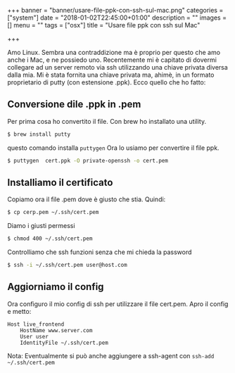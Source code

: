 +++
banner = "banner/usare-file-ppk-con-ssh-sul-mac.png"
categories = ["system"]
date = "2018-01-02T22:45:00+01:00"
description = ""
images = []
menu = ""
tags = ["osx"]
title = "Usare file ppk con ssh sul Mac"

+++

Amo Linux.
Sembra una contraddizione ma è proprio per questo che amo anche i Mac, e ne possiedo uno.
Recentemente mi è capitato di dovermi collegare ad un server remoto via ssh utilizzando una chiave privata diversa dalla mia.
Mi è stata fornita una chiave privata ma, ahimè, in un formato proprietario di putty (con estensione .ppk).
Ecco quello che ho fatto:

Conversione dile .ppk in .pem
---
Per prima cosa ho convertito il file. Con brew ho installato una utility.

```bash
$ brew install putty
```
questo comando installa ``puttygen``
Ora lo usiamo per convertire il file ppk.

```bash
$ puttygen  cert.ppk -O private-openssh -o cert.pem
```


Installiamo il certificato
---
Copiamo ora il file .pem dove è giusto che stia. Quindi:

```bash
$ cp cerp.pem ~/.ssh/cert.pem
```

Diamo i giusti permessi

```bash
$ chmod 400 ~/.ssh/cert.pem
```

Controlliamo che ssh funzioni senza che mi chieda la password

```bash
$ ssh -i ~/.ssh/cert.pem user@host.com
```

Aggiorniamo il config
---
Ora configuro il mio config di ssh per utilizzare il file cert.pem.
Apro il config e metto:

```
Host live_frontend
    HostName www.server.com
    User user
    IdentityFile ~/.ssh/cert.pem
```
Nota: Eventualmente si può anche aggiungere a ssh-agent con ```ssh-add ~/.ssh/cert.pem```
